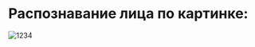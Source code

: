# Распознавание лица по картинке:
![1234](https://github.com/vantedi/rvi_practice_6/assets/82594287/b0fbd923-198f-4f0c-8531-13806d2a2f43)
